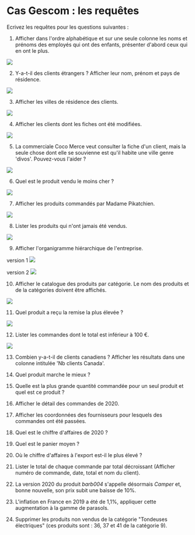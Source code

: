 # Cas Gescom : les requêtes

Ecrivez les requêtes pour les questions suivantes :

1. Afficher dans l'ordre alphabétique et sur une seule colonne les noms et prénoms des employés qui ont des enfants, présenter d'abord ceux qui en ont le plus.

![](images/correction/gescom_requetes1.PNG)

2. Y-a-t-il des clients étrangers ? Afficher leur nom, prénom et pays de résidence.

![](images/correction/gescom_requetes2.PNG)

3. Afficher les villes de résidence des clients.

![](images/correction/gescom_requetes3.PNG)

4. Afficher les clients dont les fiches ont été modifiées.

![](images/correction/gescom_requetes4.PNG)

5. La commerciale Coco Merce veut consulter la fiche d'un client, mais la seule chose dont elle se souvienne est qu'il habite une ville genre 'divos'. Pouvez-vous l'aider ?  

![](images/correction/gescom_requetes5.PNG)

6. Quel est le produit vendu le moins cher ?

![](images/correction/gescom_requetes6-1.PNG)

7. Afficher les produits commandés par Madame Pikatchien.

![](images/correction/gescom_requetes7.PNG)

8. Lister les produits qui n'ont jamais été vendus.

![](images/correction/gescom_requetes8.PNG)

9. Afficher l'organigramme hiérarchique de l'entreprise.

version 1
![](images/correction/gescom_requetes9-1.PNG)

version 2
![](images/correction/gescom_requetes9-2.PNG)
 
10. Afficher le catalogue des produits par catégorie. Le nom des produits et de la catégories doivent être affichés.

![](images/correction/gescom_requetes10.PNG)

11. Quel produit a reçu la remise la plus élevée ?

![](images/correction/gescom_requetes11.PNG)

12. Lister les commandes dont le total est inférieur à 100 €.

![](images/correction/gescom_requetes12.PNG)

13. Combien y-a-t-il de clients canadiens ? Afficher les résultats dans une colonne intitulée 'Nb clients Canada'. 

14. Quel produit marche le mieux ?

15. Quelle est la plus grande quantité commandée pour un seul produit et quel est ce produit ?   

16. Afficher le détail des commandes de 2020.

17. Afficher les coordonnées des fournisseurs pour lesquels des commandes ont été passées.

18. Quel est le chiffre d'affaires de 2020 ?

19. Quel est le panier moyen ?

20. Où le chiffre d'affaires à l'export est-il le plus élevé ?  

21. Lister le total de chaque commande par total décroissant (Afficher numéro de commande, date, total et nom du client).

22. La version 2020 du produit _barb004_ s'appelle désormais _Camper_ et, bonne nouvelle, son prix subit une baisse  de 10%.

23. L'inflation en France en 2019 a été de 1,1%, appliquer cette augmentation à la gamme de parasols.

24. Supprimer les produits non vendus de la catégorie "Tondeuses électriques" (ces produits sont : 36, 37 et 41 de la catégorie 9). 
